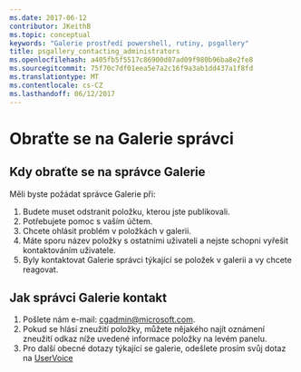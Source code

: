 ```yaml
---
ms.date: 2017-06-12
contributor: JKeithB
ms.topic: conceptual
keywords: "Galerie prostředí powershell, rutiny, psgallery"
title: psgallery_contacting_administrators
ms.openlocfilehash: a405fb5f5517c86900d07ad09f980b96ba8e2fe8
ms.sourcegitcommit: 75f70c7df01eea5e7a2c16f9a3ab1dd437a1f8fd
ms.translationtype: MT
ms.contentlocale: cs-CZ
ms.lasthandoff: 06/12/2017
---
```

# <a name="contact-gallery-administrators"></a>Obraťte se na Galerie správci

## <a name="when-to-contact-gallery-administrators"></a>Kdy obraťte se na správce Galerie

Měli byste požádat správce Galerie při:

1. Budete muset odstranit položku, kterou jste publikovali.
2. Potřebujete pomoc s vaším účtem.
3. Chcete ohlásit problém v položkách v galerii.
4. Máte sporu název položky s ostatními uživateli a nejste schopni vyřešit kontaktováním uživatele.
5. Byly kontaktovat Galerie správci týkající se položek v galerii a vy chcete reagovat.

## <a name="how-to-contact-gallery-administrators"></a>Jak správci Galerie kontakt

1. Pošlete nám e-mail: cgadmin@microsoft.com.
2. Pokud se hlásí zneužití položky, můžete nějakého najít oznámení zneužití odkaz níže uvedené informace položky na levém panelu.
3. Pro další obecné dotazy týkající se galerie, odešlete prosím svůj dotaz na [UserVoice](http://windowsserver.uservoice.com/forums/301869-powershell)

